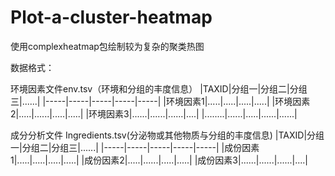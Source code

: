 # Plot-a-cluster-heatmap
使用complexheatmap包绘制较为复杂的聚类热图









数据格式：



环境因素文件env.tsv（环境和分组的丰度信息）
|TAXID|分组一|分组二|分组三|......|
|-----|-----|-----|-----|-----|
|环境因素1|.....|.....|.....|.....|
|环境因素2|.....|......|.....|.....|
|环境因素3|......|......|......|....|
|........|......|.....|......|......|
 
成分分析文件 Ingredients.tsv(分泌物或其他物质与分组的丰度信息)
|TAXID|分组一|分组二|分组三|......|
|-----|-----|-----|-----|-----|
|成份因素1|.....|.....|.....|.....|
|成份因素2|.....|......|.....|.....|
|成份因素3|......|......|......|....|
